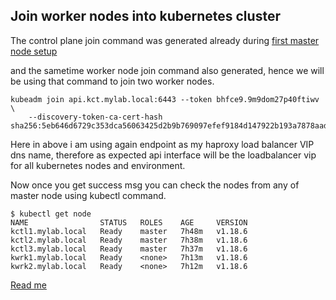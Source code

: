 ## Join worker nodes into kubernetes cluster

The control plane join command was generated already during [first master node setup](first-master.md) 

and the sametime worker node join command also generated, hence we will be using that command to join two worker nodes.


```
kubeadm join api.kct.mylab.local:6443 --token bhfce9.9m9dom27p40ftiwv \
    --discovery-token-ca-cert-hash sha256:5eb646d6729c353dca56063425d2b9b769097efef9184d147922b193a7878aad 

```

Here in above i am using again endpoint as my haproxy load balancer VIP dns name, therefore as expected api interface will be the loadbalancer vip for all kubernetes nodes and environment.

Now once you get success msg you can check the nodes from any of master node using kubectl command.

```
$ kubectl get node
NAME                STATUS   ROLES    AGE     VERSION
kctl1.mylab.local   Ready    master   7h48m   v1.18.6
kctl2.mylab.local   Ready    master   7h38m   v1.18.6
kctl3.mylab.local   Ready    master   7h37m   v1.18.6
kwrk1.mylab.local   Ready    <none>   7h13m   v1.18.6
kwrk2.mylab.local   Ready    <none>   7h12m   v1.18.6

```

[Read me](README.md)
